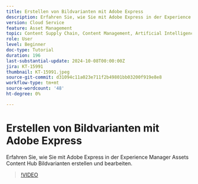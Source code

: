 ```yaml
---
title: Erstellen von Bildvarianten mit Adobe Express
description: Erfahren Sie, wie Sie mit Adobe Express in der Experience Manager Assets Content Hub Bildvarianten erstellen und bearbeiten.
version: Cloud Service
feature: Asset Management
topic: Content Supply Chain, Content Management, Artificial Intelligence
role: User
level: Beginner
doc-type: Tutorial
duration: 196
last-substantial-update: 2024-10-08T00:00:00Z
jira: KT-15991
thumbnail: KT-15991.jpeg
source-git-commit: d31094c11a023e711f2b49801bb03200f919e8e8
workflow-type: tm+mt
source-wordcount: '48'
ht-degree: 0%

---
```



# Erstellen von Bildvarianten mit Adobe Express

Erfahren Sie, wie Sie mit Adobe Express in der Experience Manager Assets Content Hub Bildvarianten erstellen und bearbeiten.

>[!VIDEO](https://video.tv.adobe.com/v/3435003/?learn=on)
